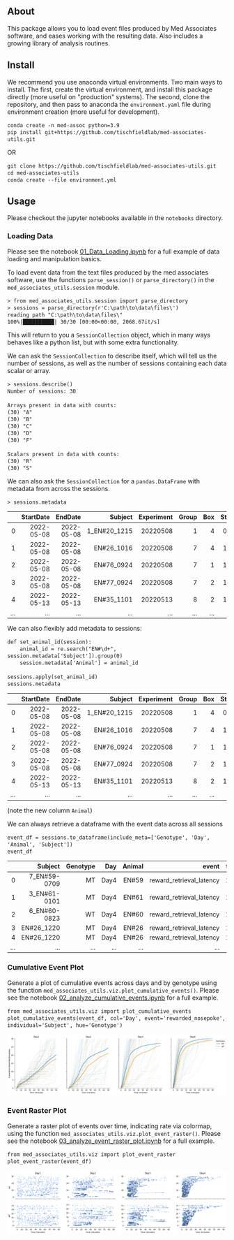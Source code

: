 ## About
This package allows you to load event files produced by Med Associates software, and eases working with the resulting data. Also includes a growing library of analysis routines.

## Install
We recommend you use anaconda virtual environments. Two main ways to install. The first, create the virtual environment, and install this package directly (more useful on "production" systems). The second, clone the repository, and then pass to anaconda the `environment.yaml` file during environment creation (more useful for development).
```
conda create -n med-assoc python=3.9
pip install git+https://github.com/tischfieldlab/med-associates-utils.git
```
OR
```
git clone https://github.com/tischfieldlab/med-associates-utils.git
cd med-associates-utils
conda create --file environment.yml
```

## Usage
Please checkout the jupyter notebooks available in the `notebooks` directory.

### Loading Data
Please see the notebook [01_Data_Loading.ipynb](notebooks/01_Data_Loading.ipynb) for a full example of data loading and manipulation basics.

To load event data from the text files produced by the med associates software, use the functions `parse_session()` or `parse_directory()` in the `med_associates_utils.session` module.
```
> from med_associates_utils.session import parse_directory
> sessions = parse_directory(r'C:\path\to\data\files\')
reading path "C:\path\to\data\files\"
100%|██████████| 30/30 [00:00<00:00, 2068.67it/s]
```
This will return to you a `SessionCollection` object, which in many ways behaves like a python list, but with some extra functionality.

We can ask the `SessionCollection` to describe itself, which will tell us the number of sessions, as well as the number of sessions containing each data scalar or array.
```
> sessions.describe()
Number of sessions: 30

Arrays present in data with counts:
(30) "A"
(30) "B"
(30) "C"
(30) "D"
(30) "F"

Scalars present in data with counts:
(30) "R"
(30) "S"
```

We can also ask the `SessionCollection` for a `pandas.DataFrame` with metadata from across the sessions.
```
> sessions.metadata
```
|     |  StartDate |    EndDate |      Subject | Experiment | Group | Box | StartTime |       StartDateTime |  EndTime | MSN |
|----:|-----------:|-----------:|-------------:|-----------:|------:|----:|----------:|--------------------:|---------:|----:|
|   0 | 2022-05-08 | 2022-05-08 | 1_EN#20_1215 |   20220508 |     1 |   4 |  07:16:07 | 2022-05-08 07:16:07 | 08:46:25 | CRF |
|   1 | 2022-05-08 | 2022-05-08 |   EN#26_1016 |   20220508 |     7 |   4 |  17:41:51 | 2022-05-08 17:41:51 | 19:11:59 | CRF |
|   2 | 2022-05-08 | 2022-05-08 |   EN#76_0924 |   20220508 |     7 |   1 |  17:41:21 | 2022-05-08 17:41:21 | 19:11:54 | CRF |
|   3 | 2022-05-08 | 2022-05-08 |   EN#77_0924 |   20220508 |     7 |   2 |  17:41:27 | 2022-05-08 17:41:27 | 19:11:56 | CRF |
|   4 | 2022-05-13 | 2022-05-13 |   EN#35_1101 |   20220513 |     8 |   2 |  12:58:24 | 2022-05-13 12:58:24 | 13:54:32 | CRF |
| ... |        ... |        ... |          ... |        ... |   ... | ... |       ... |                 ... |      ... | ... |

We can also flexibly add metadata to sessions:
```
def set_animal_id(session):
    animal_id = re.search("EN#\d+", session.metadata['Subject']).group(0)
    session.metadata['Animal'] = animal_id

sessions.apply(set_animal_id)
sessions.metadata
```
|     |  StartDate |    EndDate |      Subject | Experiment | Group | Box | StartTime |       StartDateTime |  EndTime | MSN | Animal |
|----:|-----------:|-----------:|-------------:|-----------:|------:|----:|----------:|--------------------:|---------:|----:|-------:|
|   0 | 2022-05-08 | 2022-05-08 | 1_EN#20_1215 |   20220508 |     1 |   4 |  07:16:07 | 2022-05-08 07:16:07 | 08:46:25 | CRF |  EN#20 |
|   1 | 2022-05-08 | 2022-05-08 |   EN#26_1016 |   20220508 |     7 |   4 |  17:41:51 | 2022-05-08 17:41:51 | 19:11:59 | CRF |  EN#26 |
|   2 | 2022-05-08 | 2022-05-08 |   EN#76_0924 |   20220508 |     7 |   1 |  17:41:21 | 2022-05-08 17:41:21 | 19:11:54 | CRF |  EN#76 |
|   3 | 2022-05-08 | 2022-05-08 |   EN#77_0924 |   20220508 |     7 |   2 |  17:41:27 | 2022-05-08 17:41:27 | 19:11:56 | CRF |  EN#77 |
|   4 | 2022-05-13 | 2022-05-13 |   EN#35_1101 |   20220513 |     8 |   2 |  12:58:24 | 2022-05-13 12:58:24 | 13:54:32 | CRF |  EN#35 |
| ... |        ... |        ... |          ... |        ... |   ... | ... |       ... |                 ... |      ... | ... |    ... |

(note the new column `Animal`)


We can always retrieve a dataframe with the event data across all sessions
```
event_df = sessions.to_dataframe(include_meta=['Genotype', 'Day', 'Animal', 'Subject'])
event_df
```
|     |      Subject | Genotype |  Day | Animal |                    event | time |
|----:|-------------:|---------:|-----:|-------:|-------------------------:|-----:|
|   0 | 7_EN#59-0709 |       MT | Day4 |  EN#59 | reward_retrieval_latency | 1.39 |
|   1 | 3_EN#61-0101 |       MT | Day4 |  EN#61 | reward_retrieval_latency | 1.44 |
|   2 | 6_EN#60-0823 |       WT | Day4 |  EN#60 | reward_retrieval_latency | 1.45 |
|   3 |   EN#26_1220 |       MT | Day4 |  EN#26 | reward_retrieval_latency | 1.46 |
|   4 |   EN#26_1220 |       MT | Day4 |  EN#26 | reward_retrieval_latency | 1.48 |
| ... |          ... |      ... |  ... |    ... |                      ... |  ... |


### Cumulative Event Plot
Generate a plot of cumulative events across days and by genotype using the function `med_associates_utils.viz.plot_cumulative_events()`. Please see the notebook [02_analyze_cumulative_events.ipynb](notebooks/02_analyze_cumulative_events.ipynb) for a full example.
```
from med_associates_utils.viz import plot_cumulative_events
plot_cumulative_events(event_df, col='Day', event='rewarded_nosepoke', individual='Subject', hue='Genotype')
```
![Cumulative Events](images/cumulative_events.png)


### Event Raster Plot
Generate a raster plot of events over time, indicating rate via colormap, using the function `med_associates_utils.viz.plot_event_raster()`. Please see the notebook [03_analyze_event_raster_plot.ipynb](notebooks/03_analyze_event_raster_plot.ipynb) for a full example.
```
from med_associates_utils.viz import plot_event_raster
plot_event_raster(event_df)
```
![Event Raster](images/event_raster.png)
